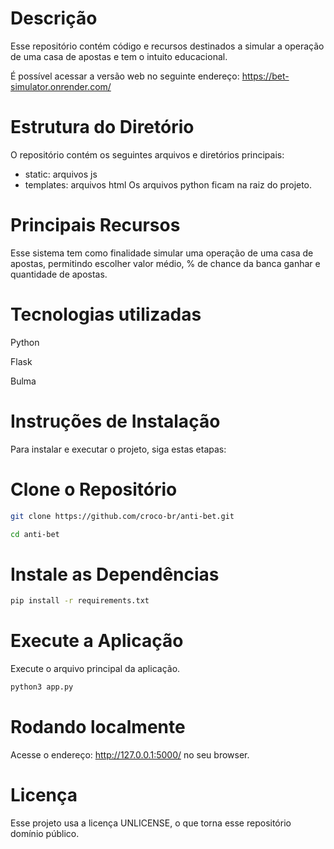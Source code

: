 # Descrição
Esse repositório contém código e recursos destinados a simular a operação de uma casa de apostas e tem o intuito educacional.

É possível acessar a versão web no seguinte endereço: https://bet-simulator.onrender.com/

# Estrutura do Diretório
O repositório contém os seguintes arquivos e diretórios principais:

- static: arquivos js
- templates: arquivos html
Os arquivos python ficam na raiz do projeto.

# Principais Recursos
Esse sistema tem como finalidade simular uma operação de uma casa de apostas, permitindo escolher valor médio, % de chance da banca ganhar e quantidade de apostas.

# Tecnologias utilizadas
Python

Flask

Bulma

# Instruções de Instalação
Para instalar e executar o projeto, siga estas etapas:

# Clone o Repositório
```bash
git clone https://github.com/croco-br/anti-bet.git

cd anti-bet
```


# Instale as Dependências
```bash
pip install -r requirements.txt
```

# Execute a Aplicação
Execute o arquivo principal da aplicação. 

```bash
python3 app.py
```

# Rodando localmente

Acesse o endereço: http://127.0.0.1:5000/ no seu browser.


# Licença
Esse projeto usa a licença UNLICENSE, o que torna esse repositório domínio público.


